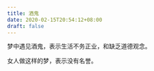 ```yaml
---
title: 酒鬼
date: 2020-02-15T20:54:12+08:00
draft: false
---
```


梦中遇见酒鬼，表示生活不务正业，和缺乏道德观念。

女人做这样的梦，表示没有名誉。

